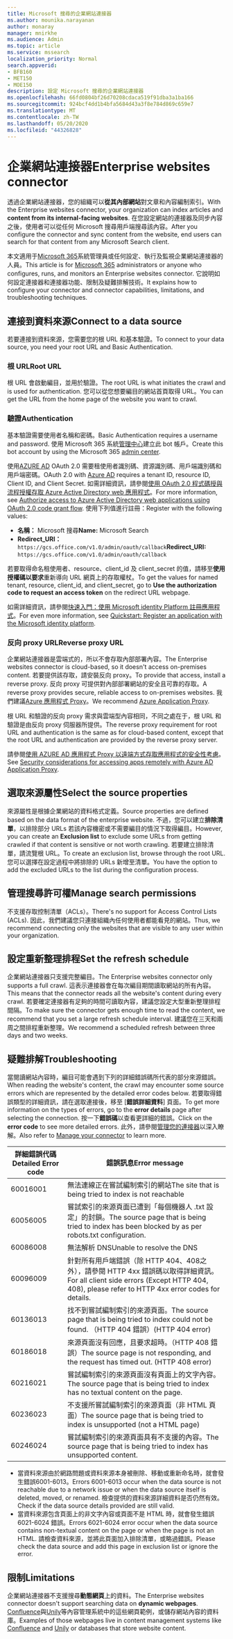 ```yaml
---
title: Microsoft 搜尋的企業網站連接器
ms.author: mounika.narayanan
author: monaray
manager: mnirkhe
ms.audience: Admin
ms.topic: article
ms.service: mssearch
localization_priority: Normal
search.appverid:
- BFB160
- MET150
- MOE150
description: 設定 Microsoft 搜尋的企業網站連接器
ms.openlocfilehash: 66fd0804bf26d70208cdaca519f91dba3a1ba166
ms.sourcegitcommit: 924bcf4dd1b4bfa5684d43a3f8e784d869c659e7
ms.translationtype: MT
ms.contentlocale: zh-TW
ms.lasthandoff: 05/20/2020
ms.locfileid: "44326828"
---
```

# <a name="enterprise-websites-connector"></a><span data-ttu-id="88ccd-103">企業網站連接器</span><span class="sxs-lookup"><span data-stu-id="88ccd-103">Enterprise websites connector</span></span>

<span data-ttu-id="88ccd-104">透過企業網站連接器，您的組織可以**從其內部網站**對文章和內容編制索引。</span><span class="sxs-lookup"><span data-stu-id="88ccd-104">With the Enterprise websites connector, your organization can index articles and **content from its internal-facing websites**.</span></span> <span data-ttu-id="88ccd-105">在您設定網站的連接器及同步內容之後，使用者可以從任何 Microsoft 搜尋用戶端搜尋該內容。</span><span class="sxs-lookup"><span data-stu-id="88ccd-105">After you configure the connector and sync content from the website, end users can search for that content from any Microsoft Search client.</span></span>

<span data-ttu-id="88ccd-106">本文適用于[Microsoft 365](https://www.microsoft.com/microsoft-365)系統管理員或任何設定、執行及監視企業網站連接器的人員。</span><span class="sxs-lookup"><span data-stu-id="88ccd-106">This article is for [Microsoft 365](https://www.microsoft.com/microsoft-365) administrators or anyone who configures, runs, and monitors an Enterprise websites connector.</span></span> <span data-ttu-id="88ccd-107">它說明如何設定連接器和連接器功能、限制及疑難排解技術。</span><span class="sxs-lookup"><span data-stu-id="88ccd-107">It explains how to configure your connector and connector capabilities, limitations, and troubleshooting techniques.</span></span>  

## <a name="connect-to-a-data-source"></a><span data-ttu-id="88ccd-108">連接到資料來源</span><span class="sxs-lookup"><span data-stu-id="88ccd-108">Connect to a data source</span></span> 
<span data-ttu-id="88ccd-109">若要連接到資料來源，您需要您的根 URL 和基本驗證。</span><span class="sxs-lookup"><span data-stu-id="88ccd-109">To connect to your data source, you need your root URL and Basic Authentication.</span></span>

### <a name="root-url"></a><span data-ttu-id="88ccd-110">根 URL</span><span class="sxs-lookup"><span data-stu-id="88ccd-110">Root URL</span></span>
<span data-ttu-id="88ccd-111">根 URL 會啟動編目，並用於驗證。</span><span class="sxs-lookup"><span data-stu-id="88ccd-111">The root URL is what initiates the crawl and is used for authentication.</span></span> <span data-ttu-id="88ccd-112">您可以從您想要編目的網站首頁取得 URL。</span><span class="sxs-lookup"><span data-stu-id="88ccd-112">You can get the URL from the home page of the website you want to crawl.</span></span>

### <a name="authentication"></a><span data-ttu-id="88ccd-113">驗證</span><span class="sxs-lookup"><span data-stu-id="88ccd-113">Authentication</span></span> 
<span data-ttu-id="88ccd-114">基本驗證需要使用者名稱和密碼。</span><span class="sxs-lookup"><span data-stu-id="88ccd-114">Basic Authentication requires a username and password.</span></span> <span data-ttu-id="88ccd-115">使用 Microsoft 365 系統[管理中心](https://admin.microsoft.com)建立此 bot 帳戶。</span><span class="sxs-lookup"><span data-stu-id="88ccd-115">Create this bot account by using the Microsoft 365 [admin center](https://admin.microsoft.com).</span></span>

<span data-ttu-id="88ccd-116">使用[AZURE AD](https://docs.microsoft.com/azure/active-directory/) OAuth 2.0 需要租使用者識別碼、資源識別碼、用戶端識別碼和用戶端密碼。</span><span class="sxs-lookup"><span data-stu-id="88ccd-116">OAuth 2.0 with [Azure AD](https://docs.microsoft.com/azure/active-directory/) requires a tenant ID, resource ID, Client ID, and Client Secret.</span></span>
<span data-ttu-id="88ccd-117">如需詳細資訊，請參閱[使用 OAuth 2.0 程式碼授與流程授權存取 Azure Active Directory web 應用程式](https://docs.microsoft.com/azure/active-directory/develop/v1-protocols-oauth-code)。</span><span class="sxs-lookup"><span data-stu-id="88ccd-117">For more information, see [Authorize access to Azure Active Directory web applications using OAuth 2.0 code grant flow](https://docs.microsoft.com/azure/active-directory/develop/v1-protocols-oauth-code).</span></span> <span data-ttu-id="88ccd-118">使用下列值進行註冊：</span><span class="sxs-lookup"><span data-stu-id="88ccd-118">Register with the following values:</span></span>
* <span data-ttu-id="88ccd-119">**名稱：** Microsoft 搜尋</span><span class="sxs-lookup"><span data-stu-id="88ccd-119">**Name:** Microsoft Search</span></span>
* <span data-ttu-id="88ccd-120">**Redirect_URI：**`https://gcs.office.com/v1.0/admin/oauth/callback`</span><span class="sxs-lookup"><span data-stu-id="88ccd-120">**Redirect_URI:** `https://gcs.office.com/v1.0/admin/oauth/callback`</span></span>

<span data-ttu-id="88ccd-121">若要取得命名租使用者、resource、client_id 及 client_secret 的值，請移至**使用授權碼以要求**重新導向 URL 網頁上的存取權杖。</span><span class="sxs-lookup"><span data-stu-id="88ccd-121">To get the values for named tenant, resource, client_id, and client_secret, go to **Use the authorization code to request an access token** on the redirect URL webpage.</span></span>

<span data-ttu-id="88ccd-122">如需詳細資訊，請參閱[快速入門：使用 Microsoft identity Platform 註冊應用程式](https://docs.microsoft.com/azure/active-directory/develop/quickstart-register-app)。</span><span class="sxs-lookup"><span data-stu-id="88ccd-122">For even more information, see [Quickstart: Register an application with the Microsoft identity platform](https://docs.microsoft.com/azure/active-directory/develop/quickstart-register-app).</span></span>

### <a name="reverse-proxy-url"></a><span data-ttu-id="88ccd-123">反向 proxy URL</span><span class="sxs-lookup"><span data-stu-id="88ccd-123">Reverse proxy URL</span></span> 
<span data-ttu-id="88ccd-124">企業網站連接器是雲端式的，所以不會存取內部部署內容。</span><span class="sxs-lookup"><span data-stu-id="88ccd-124">The Enterprise websites connector is cloud-based, so it doesn't access on-premises content.</span></span> <span data-ttu-id="88ccd-125">若要提供該存取，請安裝反向 proxy。</span><span class="sxs-lookup"><span data-stu-id="88ccd-125">To provide that access, install a reverse proxy.</span></span> <span data-ttu-id="88ccd-126">反向 proxy 可提供對內部部署網站的安全且可靠的存取。</span><span class="sxs-lookup"><span data-stu-id="88ccd-126">A reverse proxy provides secure, reliable access to on-premises websites.</span></span> <span data-ttu-id="88ccd-127">我們建議[Azure 應用程式 Proxy](https://docs.microsoft.com/azure/active-directory/manage-apps/application-proxy)。</span><span class="sxs-lookup"><span data-stu-id="88ccd-127">We recommend [Azure Application Proxy](https://docs.microsoft.com/azure/active-directory/manage-apps/application-proxy).</span></span>

<span data-ttu-id="88ccd-128">根 URL 和驗證的反向 proxy 需求與雲端型內容相同，不同之處在于，根 URL 和驗證是由反向 proxy 伺服器所提供。</span><span class="sxs-lookup"><span data-stu-id="88ccd-128">The reverse proxy requirement for root URL and authentication is the same as for cloud-based content, except that the root URL and authentication are provided by the reverse proxy server.</span></span>

<span data-ttu-id="88ccd-129">請參閱[使用 AZURE AD 應用程式 Proxy 以遠端方式存取應用程式的安全性考慮](https://docs.microsoft.com/azure/active-directory/manage-apps/application-proxy-security)。</span><span class="sxs-lookup"><span data-stu-id="88ccd-129">See [Security considerations for accessing apps remotely with Azure AD Application Proxy](https://docs.microsoft.com/azure/active-directory/manage-apps/application-proxy-security).</span></span>

## <a name="select-the-source-properties"></a><span data-ttu-id="88ccd-130">選取來源屬性</span><span class="sxs-lookup"><span data-stu-id="88ccd-130">Select the source properties</span></span> 
<span data-ttu-id="88ccd-131">來源屬性是根據企業網站的資料格式定義。</span><span class="sxs-lookup"><span data-stu-id="88ccd-131">Source properties are defined based on the data format of the enterprise website.</span></span> <span data-ttu-id="88ccd-132">不過，您可以建立**排除清單**，以排除部分 URLs 若該內容機密或不需要編目的情況下取得編目。</span><span class="sxs-lookup"><span data-stu-id="88ccd-132">However, you can create an **Exclusion list** to exclude some URLs from getting crawled if that content is sensitive or not worth crawling.</span></span> <span data-ttu-id="88ccd-133">若要建立排除清單，請流覽根 URL。</span><span class="sxs-lookup"><span data-stu-id="88ccd-133">To create an exclusion list, browse through the root URL.</span></span> <span data-ttu-id="88ccd-134">您可以選擇在設定過程中將排除的 URLs 新增至清單。</span><span class="sxs-lookup"><span data-stu-id="88ccd-134">You have the option to add the excluded URLs to the list during the configuration process.</span></span>

## <a name="manage-search-permissions"></a><span data-ttu-id="88ccd-135">管理搜尋許可權</span><span class="sxs-lookup"><span data-stu-id="88ccd-135">Manage search permissions</span></span> 
<span data-ttu-id="88ccd-136">不支援存取控制清單（ACLs）。</span><span class="sxs-lookup"><span data-stu-id="88ccd-136">There's no support for Access Control Lists (ACLs).</span></span> <span data-ttu-id="88ccd-137">因此，我們建議您只連接組織內任何使用者都能看見的網站。</span><span class="sxs-lookup"><span data-stu-id="88ccd-137">Thus, we recommend connecting only the websites that are visible to any user within your organization.</span></span>

## <a name="set-the-refresh-schedule"></a><span data-ttu-id="88ccd-138">設定重新整理排程</span><span class="sxs-lookup"><span data-stu-id="88ccd-138">Set the refresh schedule</span></span>
<span data-ttu-id="88ccd-139">企業網站連接器只支援完整編目。</span><span class="sxs-lookup"><span data-stu-id="88ccd-139">The Enterprise websites connector only supports a full crawl.</span></span> <span data-ttu-id="88ccd-140">這表示連接器會在每次編目期間讀取網站的所有內容。</span><span class="sxs-lookup"><span data-stu-id="88ccd-140">This means that the connector reads all the website's content during every crawl.</span></span> <span data-ttu-id="88ccd-141">若要確定連接器有足夠的時間可讀取內容，建議您設定大型重新整理排程間隔。</span><span class="sxs-lookup"><span data-stu-id="88ccd-141">To make sure the connector gets enough time to read the content, we recommend that you set a large refresh schedule interval.</span></span> <span data-ttu-id="88ccd-142">建議您在三天和兩周之間排程重新整理。</span><span class="sxs-lookup"><span data-stu-id="88ccd-142">We recommend a scheduled refresh between three days and two weeks.</span></span> 

## <a name="troubleshooting"></a><span data-ttu-id="88ccd-143">疑難排解</span><span class="sxs-lookup"><span data-stu-id="88ccd-143">Troubleshooting</span></span>
<span data-ttu-id="88ccd-144">當閱讀網站內容時，編目可能會遇到下列的詳細錯誤碼所代表的部分來源錯誤。</span><span class="sxs-lookup"><span data-stu-id="88ccd-144">When reading the website's content, the crawl may encounter some source errors which are represented by the detailed error codes below.</span></span> <span data-ttu-id="88ccd-145">若要取得錯誤類型的詳細資訊，請在選取連接後，移至 [**錯誤詳細資料**] 頁面。</span><span class="sxs-lookup"><span data-stu-id="88ccd-145">To get more information on the types of errors, go to the **error details** page after selecting the connection.</span></span> <span data-ttu-id="88ccd-146">按一下**錯誤碼**以查看更詳細的錯誤。</span><span class="sxs-lookup"><span data-stu-id="88ccd-146">Click on the **error code** to see more detailed errors.</span></span> <span data-ttu-id="88ccd-147">此外，請參閱[管理您的連接器](https://docs.microsoft.com/microsoftsearch/manage-connector)以深入瞭解。</span><span class="sxs-lookup"><span data-stu-id="88ccd-147">Also refer to [Manage your connector](https://docs.microsoft.com/microsoftsearch/manage-connector) to learn more.</span></span>

 <span data-ttu-id="88ccd-148">**詳細錯誤代碼**</span><span class="sxs-lookup"><span data-stu-id="88ccd-148">**Detailed Error code**</span></span> | <span data-ttu-id="88ccd-149">**錯誤訊息**</span><span class="sxs-lookup"><span data-stu-id="88ccd-149">**Error message**</span></span>
 --- | --- 
 <span data-ttu-id="88ccd-150">6001</span><span class="sxs-lookup"><span data-stu-id="88ccd-150">6001</span></span>   | <span data-ttu-id="88ccd-151">無法連線正在嘗試編制索引的網站</span><span class="sxs-lookup"><span data-stu-id="88ccd-151">The site that is being tried to index is not reachable</span></span> 
 <span data-ttu-id="88ccd-152">6005</span><span class="sxs-lookup"><span data-stu-id="88ccd-152">6005</span></span> | <span data-ttu-id="88ccd-153">嘗試索引的來源頁面已遭到「每個機器人 .txt 設定」的封鎖。</span><span class="sxs-lookup"><span data-stu-id="88ccd-153">The source page that is being tried to index has been blocked by as per robots.txt configuration.</span></span>
 <span data-ttu-id="88ccd-154">6008</span><span class="sxs-lookup"><span data-stu-id="88ccd-154">6008</span></span> | <span data-ttu-id="88ccd-155">無法解析 DNS</span><span class="sxs-lookup"><span data-stu-id="88ccd-155">Unable to resolve the DNS</span></span>
 <span data-ttu-id="88ccd-156">6009</span><span class="sxs-lookup"><span data-stu-id="88ccd-156">6009</span></span> | <span data-ttu-id="88ccd-157">針對所有用戶端錯誤（除 HTTP 404、408之外），請參閱 HTTP 4xx 錯誤碼以取得詳細資訊。</span><span class="sxs-lookup"><span data-stu-id="88ccd-157">For all client side errors (Except HTTP 404, 408), please refer to HTTP 4xx error codes for details.</span></span>
 <span data-ttu-id="88ccd-158">6013</span><span class="sxs-lookup"><span data-stu-id="88ccd-158">6013</span></span> | <span data-ttu-id="88ccd-159">找不到嘗試編制索引的來源頁面。</span><span class="sxs-lookup"><span data-stu-id="88ccd-159">The source page that is being tried to index could not be found.</span></span> <span data-ttu-id="88ccd-160">（HTTP 404 錯誤）</span><span class="sxs-lookup"><span data-stu-id="88ccd-160">(HTTP 404 error)</span></span>
 <span data-ttu-id="88ccd-161">6018</span><span class="sxs-lookup"><span data-stu-id="88ccd-161">6018</span></span> | <span data-ttu-id="88ccd-162">來源頁面沒有回應，且要求超時。（HTTP 408 錯誤）</span><span class="sxs-lookup"><span data-stu-id="88ccd-162">The source page is not responding, and the request has timed out. (HTTP 408 error)</span></span>
 <span data-ttu-id="88ccd-163">6021</span><span class="sxs-lookup"><span data-stu-id="88ccd-163">6021</span></span> | <span data-ttu-id="88ccd-164">嘗試編制索引的來源頁面沒有頁面上的文字內容。</span><span class="sxs-lookup"><span data-stu-id="88ccd-164">The source page that is being tried to index has no textual content on the page.</span></span>
 <span data-ttu-id="88ccd-165">6023</span><span class="sxs-lookup"><span data-stu-id="88ccd-165">6023</span></span> | <span data-ttu-id="88ccd-166">不支援所嘗試編制索引的來源頁面（非 HTML 頁面）</span><span class="sxs-lookup"><span data-stu-id="88ccd-166">The source page that is being tried to index is unsupported (not a HTML page)</span></span>
 <span data-ttu-id="88ccd-167">6024</span><span class="sxs-lookup"><span data-stu-id="88ccd-167">6024</span></span> | <span data-ttu-id="88ccd-168">嘗試編制索引的來源頁面具有不支援的內容。</span><span class="sxs-lookup"><span data-stu-id="88ccd-168">The source page that is being tried to index has unsupported content.</span></span>

* <span data-ttu-id="88ccd-169">當資料來源由於網路問題或資料來源本身被刪除、移動或重新命名時，就會發生錯誤6001-6013。</span><span class="sxs-lookup"><span data-stu-id="88ccd-169">Errors 6001-6013 occur when the data source is not reachable due to a network issue or when the data source itself is deleted, moved, or renamed.</span></span> <span data-ttu-id="88ccd-170">檢查提供的資料來源詳細資料是否仍然有效。</span><span class="sxs-lookup"><span data-stu-id="88ccd-170">Check if the data source details provided are still valid.</span></span>
* <span data-ttu-id="88ccd-171">當資料來源包含頁面上的非文字內容或頁面不是 HTML 時，就會發生錯誤6021-6024 錯誤。</span><span class="sxs-lookup"><span data-stu-id="88ccd-171">Errors 6021-6024 error occur when the data source contains non-textual content on the page or when the page is not an HTML.</span></span> <span data-ttu-id="88ccd-172">請檢查資料來源，並將此頁面加入排除清單，或略過錯誤。</span><span class="sxs-lookup"><span data-stu-id="88ccd-172">Please check the data source and add this page in exclusion list or ignore the error.</span></span>

## <a name="limitations"></a><span data-ttu-id="88ccd-173">限制</span><span class="sxs-lookup"><span data-stu-id="88ccd-173">Limitations</span></span>
<span data-ttu-id="88ccd-174">企業網站連接器不支援搜尋**動態網頁**上的資料。</span><span class="sxs-lookup"><span data-stu-id="88ccd-174">The Enterprise websites connector doesn't support searching data on **dynamic webpages**.</span></span> <span data-ttu-id="88ccd-175">[Confluence](https://www.atlassian.com/software/confluence)與[Unily](https://www.unily.com/)等內容管理系統中的這些網頁範例，或儲存網站內容的資料庫。</span><span class="sxs-lookup"><span data-stu-id="88ccd-175">Examples of those webpages live in content management systems like [Confluence](https://www.atlassian.com/software/confluence) and [Unily](https://www.unily.com/) or databases that store website content.</span></span>

